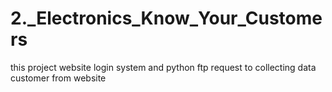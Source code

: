 # 2._Electronics_Know_Your_Customers
this project website login system and python ftp request to collecting data customer from website
